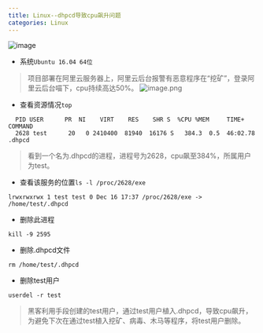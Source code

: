 ```yaml
---
title: Linux--dhpcd导致cpu飙升问题
categories: Linux
---
```


![image](https://upload-images.jianshu.io/upload_images/15325592-d4e76a075e0341d4.jpg?imageMogr2/auto-orient/strip%7CimageView2/2/w/1240)
<!-- more -->

- 系统```Ubuntu 16.04 64位```
> 项目部署在阿里云服务器上，阿里云后台报警有恶意程序在“挖矿”，登录阿里云后台喵下，cpu持续高达50%。
![image.png](https://upload-images.jianshu.io/upload_images/15325592-3bd3042866622bda.png?imageMogr2/auto-orient/strip%7CimageView2/2/w/1240)
<!-- more -->
- 查看资源情况```top```
```
  PID USER      PR  NI    VIRT    RES    SHR S  %CPU %MEM     TIME+ COMMAND
  2628 test      20   0 2410400  81940  16176 S   384.3  0.5  46:02.78 .dhpcd
```
> 看到一个名为.dhpcd的进程，进程号为2628，cpu飙至384%，所属用户为test。
- 查看该服务的位置```ls -l /proc/2628/exe```
```
lrwxrwxrwx 1 test test 0 Dec 16 17:37 /proc/2628/exe -> /home/test/.dhpcd
```
- 删除此进程
```
kill -9 2595
```
- 删除.dhpcd文件
```
rm /home/test/.dhpcd
```
- 删除test用户
```
userdel -r test
```
> 黑客利用手段创建的test用户，通过test用户植入.dhpcd，导致cpu飙升，为避免下次在通过test植入挖矿、病毒、木马等程序，将test用户删除。



